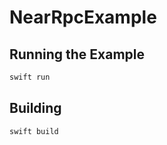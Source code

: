 # NearRpcExample

## Running the Example

```bash
swift run
```

## Building

```bash
swift build
```
